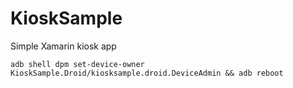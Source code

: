 # KioskSample
Simple Xamarin kiosk app

```
adb shell dpm set-device-owner KioskSample.Droid/kiosksample.droid.DeviceAdmin && adb reboot
```
